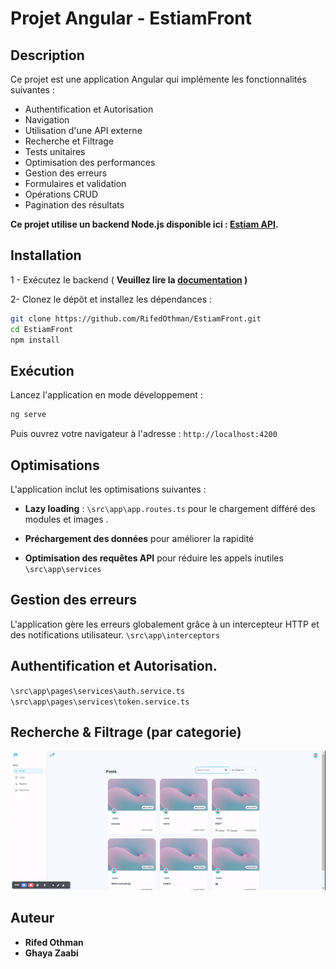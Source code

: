 # Projet Angular - EstiamFront

## Description
Ce projet est une application Angular qui implémente les fonctionnalités suivantes :
- Authentification et Autorisation
- Navigation
- Utilisation d'une API externe
- Recherche et Filtrage
- Tests unitaires
- Optimisation des performances
- Gestion des erreurs
- Formulaires et validation
- Opérations CRUD
- Pagination des résultats

**Ce projet utilise un backend Node.js disponible ici : [Estiam API](https://github.com/RifedOthman/API).**

## Installation
1 - Exécutez le backend ( **Veuillez lire la [documentation](https://github.com/RifedOthman/API) )**

2- Clonez le dépôt et installez les dépendances :

```bash
git clone https://github.com/RifedOthman/EstiamFront.git
cd EstiamFront
npm install
```

## Exécution
Lancez l'application en mode développement :
```sh
ng serve
```
Puis ouvrez votre navigateur à l'adresse : `http://localhost:4200`


## Optimisations
L'application inclut les optimisations suivantes :
- **Lazy loading** : <code>\src\app\app.routes.ts</code>  pour le chargement différé des modules et images . 

- **Préchargement des données** pour améliorer la rapidité  

- **Optimisation des requêtes API** pour réduire les appels inutiles  <code>\src\app\services</code> 

## Gestion des erreurs
L'application gère les erreurs globalement grâce à un intercepteur HTTP et des notifications utilisateur. 
 <code>\src\app\interceptors</code> 

## Authentification et Autorisation. 
<code>\src\app\pages\services\auth.service.ts</code> 
<code>\src\app\pages\services\token.service.ts</code> 

## Recherche & Filtrage (par categorie)
![alt text](<1.gif>)



## Auteur
- **Rifed Othman** 
- **Ghaya Zaabi** 



